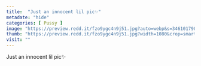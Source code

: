```yaml
---
title:  "Just an innocent lil pic✨"
metadate: "hide"
categories: [ Pussy ]
image: "https://preview.redd.it/fzo9ygc4n9j51.jpg?auto=webp&s=3461017988b279b4daac51e544408a613c36e810"
thumb: "https://preview.redd.it/fzo9ygc4n9j51.jpg?width=1080&crop=smart&auto=webp&s=f1a5180630a54e875b05bc0caf6532510ff5bd13"
visit: ""
---
```

Just an innocent lil pic✨
